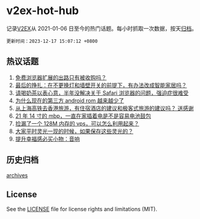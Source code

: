 # v2ex-hot-hub

 记录[V2EX](https://www.v2ex.com/)从 2021-01-06 日至今的热门话题。每小时抓取一次数据，按天[归档](archives)。

`更新时间：2023-12-17 15:07:12 +0800`

## 热议话题

1. [免费浏览器扩展的出路只有被收购吗？](https://www.v2ex.com/t/1000976)
1. [最后的挣扎：在不更换灯和墙壁开关的前提下，有办法改成智能家居吗？](https://www.v2ex.com/t/1000951)
1. [请喝奶茶以表心意，半年没解决关于 Safari 浏览器的问题，强迫症很难受](https://www.v2ex.com/t/1000932)
1. [为什么现在的第三方 android rom 越来越少了](https://www.v2ex.com/t/1000983)
1. [从上海高铁去香港旅游，有住宿酒店的建议和极客式旅游的建议吗？ 送感谢](https://www.v2ex.com/t/1001013)
1. [21 年 14 寸的 mbp，一直在家插着电是不是容易电池鼓包](https://www.v2ex.com/t/1000973)
1. [捡漏了一个 128M 内存的 vps，可以怎么利用起来？](https://www.v2ex.com/t/1000966)
1. [大家平时灵光一现的时候，如果保存这些灵光的？](https://www.v2ex.com/t/1001050)
1. [提升幸福感必买小物：音响](https://www.v2ex.com/t/1001025)

## 历史归档

[archives](archives)

## License

See the [LICENSE](LICENSE) file for license rights and limitations (MIT).
